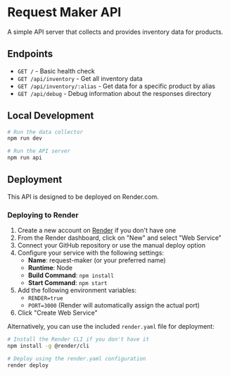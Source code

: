# Request Maker API

A simple API server that collects and provides inventory data for products.

## Endpoints

- `GET /` - Basic health check
- `GET /api/inventory` - Get all inventory data
- `GET /api/inventory/:alias` - Get data for a specific product by alias
- `GET /api/debug` - Debug information about the responses directory

## Local Development

```bash
# Run the data collector
npm run dev

# Run the API server
npm run api
```

## Deployment

This API is designed to be deployed on Render.com.

### Deploying to Render

1. Create a new account on [Render](https://render.com/) if you don't have one
2. From the Render dashboard, click on "New" and select "Web Service"
3. Connect your GitHub repository or use the manual deploy option
4. Configure your service with the following settings:
   - **Name**: request-maker (or your preferred name)
   - **Runtime**: Node
   - **Build Command**: `npm install`
   - **Start Command**: `npm start`
5. Add the following environment variables:
   - `RENDER=true`
   - `PORT=3000` (Render will automatically assign the actual port)
6. Click "Create Web Service"

Alternatively, you can use the included `render.yaml` file for deployment:

```bash
# Install the Render CLI if you don't have it
npm install -g @render/cli

# Deploy using the render.yaml configuration
render deploy
```
